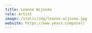 ```yaml
---
title: Leanne Wijnsma
role: Artist
image: /static/img/leanne-wijnsma.jpg
website: https://www.yeast.computer/
---
```

